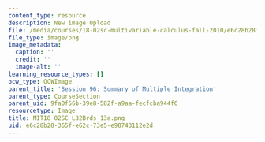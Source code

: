 ```yaml
---
content_type: resource
description: New image Upload
file: /media/courses/18-02sc-multivariable-calculus-fall-2010/e6c28b28365fe62c73e5e98743112e2d_MIT18_02SC_L32Brds_13a.png
file_type: image/png
image_metadata:
  caption: ''
  credit: ''
  image-alt: ''
learning_resource_types: []
ocw_type: OCWImage
parent_title: 'Session 96: Summary of Multiple Integration'
parent_type: CourseSection
parent_uid: 9fa0f56b-39e8-582f-a9aa-fecfcba944f6
resourcetype: Image
title: MIT18_02SC_L32Brds_13a.png
uid: e6c28b28-365f-e62c-73e5-e98743112e2d
---
```

